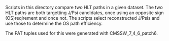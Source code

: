 Scripts in this directory compare two HLT paths in a given dataset. 
The two HLT paths are both targetting J/Psi candidates, once using an opposite
sign (OS)reqirement and once not. The scripts select reconstructed J/Psis and
use those to determine the OS path efficiency.

The PAT tuples used for this were generated with CMSSW_7_4_6_patch6.
